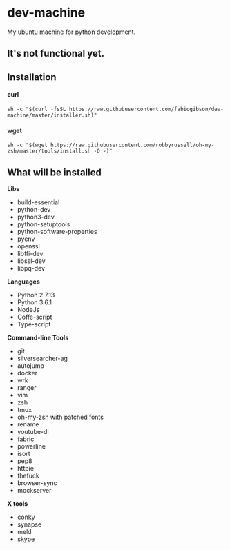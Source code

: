 # dev-machine
My ubuntu machine for python development.

## It's not functional yet.

Installation
--------------------

#### curl

    sh -c "$(curl -fsSL https://raw.githubusercontent.com/fabiogibson/dev-machine/master/installer.sh)"
    
#### wget

    sh -c "$(wget https://raw.githubusercontent.com/robbyrussell/oh-my-zsh/master/tools/install.sh -O -)"

What will be installed
---------------------------

**Libs**
   * build-essential
   * python-dev
   * python3-dev
   * python-setuptools
   * python-software-properties
   * pyenv
   * openssl
   * libffi-dev
   * libssl-dev
   * libpq-dev
   
**Languages**
   * Python 2.7.13
   * Python 3.6.1
   * NodeJs
   * Coffe-script
   * Type-script
   
**Command-line Tools**
   * git
   * silversearcher-ag
   * autojump
   * docker
   * wrk
   * ranger
   * vim
   * zsh
   * tmux
   * oh-my-zsh with patched fonts
   * rename
   * youtube-dl
   * fabric
   * powerline 
   * isort 
   * pep8 
   * httpie
   * thefuck
   * browser-sync
   * mockserver
   
**X tools**
   * conky
   * synapse
   * meld
   * skype


   
